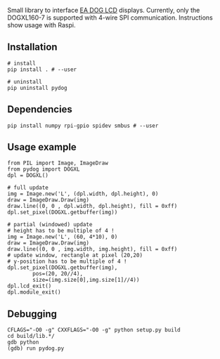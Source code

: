 Small library to interface [EA DOG LCD](https://www.lcd-module.com/produkte/dog.html) displays. Currently, only the DOGXL160-7 is supported with 4-wire SPI communication. Instructions show usage with Raspi.

## Installation
```
# install
pip install . # --user

# uninstall
pip uninstall pydog
```

## Dependencies
```
pip install numpy rpi-gpio spidev smbus # --user
```

## Usage example
```
from PIL import Image, ImageDraw
from pydog import DOGXL
dpl = DOGXL()

# full update
img = Image.new('L', (dpl.width, dpl.height), 0)
draw = ImageDraw.Draw(img)
draw.line((0, 0 , dpl.width, dpl.height), fill = 0xff)
dpl.set_pixel(DOGXL.getbuffer(img))

# partial (windowed) update
# height has to be multiple of 4 !
img = Image.new('L', (60, 4*10), 0)
draw = ImageDraw.Draw(img)
draw.line((0, 0 , img.width, img.height), fill = 0xff)
# update window, rectangle at pixel (20,20)
# y-position has to be multiple of 4 !
dpl.set_pixel(DOGXL.getbuffer(img), 
        pos=(20, 20//4),
        size=(img.size[0],img.size[1]//4))
dpl.lcd_exit()
dpl.module_exit()
```

## Debugging
```
CFLAGS="-O0 -g" CXXFLAGS="-O0 -g" python setup.py build
cd build/lib.*/
gdb python
(gdb) run pydog.py
```
